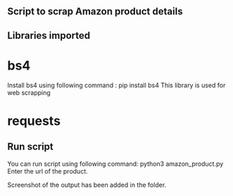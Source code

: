 ## Script to scrap Amazon product details
##  Libraries imported
# bs4
Install bs4 using following command :
pip install bs4
This library is used for web scrapping
# requests

## Run script 
You can run script using following command:
python3 amazon_product.py
Enter the url of the product.

Screenshot of the output has been added in the folder.
